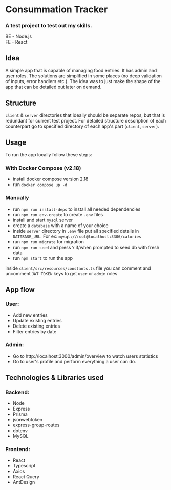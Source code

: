 # Consummation Tracker

### A test project to test out my skills.

BE - Node.js <br />
FE - React

## Idea

A simple app that is capable of managing food entries. It has admin and user roles. The solutions are simplified in some
places (no deep validation of inputs, error handlers etc.). The idea was to just make the shape of the app that can be
detailed out later on demand.

## Structure

`client` & `server` directories that ideally should be separate repos, but that is redundant for current test project.
For detailed structure description of each counterpart go to specified directory of each app's part
(`client`, `server`).

## Usage

To run the app locally follow these steps:

### With Docker Compose (v2.18)

- install docker compose version 2.18
- run `docker compose up -d`

### Manually

- run `npm run install-deps` to install all needed dependencies
- run `npm run env-create` to create `.env` files
- install and start `mysql` server
- create a `database` with a name of your choice
- inside `server` directory in `.env` file put all specified details in `DATABASE_URL`. For
  ex: `mysql://root@localhost:3306/calories`
- run `npm run migrate` for migration
- run `npm run seed` and press `Y` if/when prompted to seed db with fresh data
- run `npm start` to run the app

inside `client/src/resources/constants.ts` file you can comment and uncomment `JWT_TOKEN` keys to get `user`
or `admin` roles

## App flow

### User:

- Add new entries
- Update existing entries
- Delete existing entries
- Filter entries by date

### Admin:

- Go to http://localhost:3000/admin/overview to watch users statistics
- Go to user's profile and perform everything a user can do.

## Technologies & Libraries used

### Backend:

- Node
- Express
- Prisma
- jsonwebtoken
- express-group-routes
- dotenv
- MySQL

### Frontend:

- React
- Typescript
- Axios
- React Query
- AntDesign
